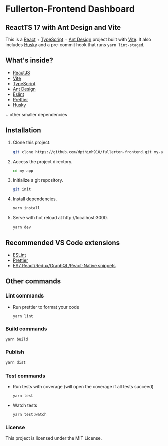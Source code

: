 # Fullerton-Frontend Dashboard
## ReactTS 17 with Ant Design and Vite

This is a [React](https://reactjs.org) + [TypeScript](https://www.typescriptlang.org/) + [Ant Design](https://ant.design) project built with [Vite](https://vitejs.dev). It also includes [Husky](https://typicode.github.io/husk) and a pre-commit hook that runs `yarn lint-staged`.

## What's inside?

- [ReactJS](https://reactjs.org)
- [Vite](https://vitejs.dev)
- [TypeScript](https://www.typescriptlang.org)
- [Ant Design](https://ant.design)
- [Eslint](https://eslint.org)
- [Prettier](https://prettier.io)
- [Husky](https://typicode.github.io/husky)

\+ other smaller dependencies

## Installation

1. Clone this project.

   ```bash
   git clone https://github.com/dpthinh910/fullerton-frontend.git my-app
   ```

2. Access the project directory.

   ```bash
   cd my-app
   ```

3. Initialize a git repository.

   ```bash
   git init
   ```

4. Install dependencies.

   ```bash
   yarn install
   ```

5. Serve with hot reload at http://localhost:3000.
   ```bash
   yarn dev
   ```

## Recommended VS Code extensions

- [ESLint](https://marketplace.visualstudio.com/items?itemName=dbaeumer.vscode-eslint)
- [Prettier](https://marketplace.visualstudio.com/items?itemName=esbenp.prettier-vscode)
- [ES7 React/Redux/GraphQL/React-Native snippets](https://marketplace.visualstudio.com/items?itemName=dsznajder.es7-react-js-snippets)

## Other commands

### Lint commands

- Run prettier to format your code
  ```bash
  yarn lint
  ```

### Build commands

```bash
yarn build
```

### Publish

```bash
yarn dist
```

### Test commands

- Run tests with coverage (will open the coverage if all tests succeed)
  ```bash
  yarn test
  ```
- Watch tests
  ```bash
  yarn test:watch
  ```

### License

This project is licensed under the MIT License.
